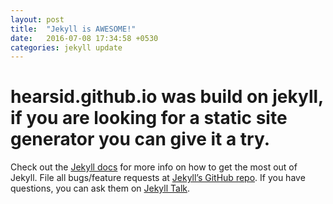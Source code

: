 ```yaml
---
layout: post
title:  "Jekyll is AWESOME!"
date:   2016-07-08 17:34:58 +0530
categories: jekyll update
---
```


# hearsid.github.io was build on jekyll, if you are looking for a static site generator you can give it a try.

Check out the [Jekyll docs][jekyll-docs] for more info on how to get the most out of Jekyll. File all bugs/feature requests at [Jekyll’s GitHub repo][jekyll-gh]. If you have questions, you can ask them on [Jekyll Talk][jekyll-talk].

[jekyll-docs]: http://jekyllrb.com/docs/home
[jekyll-gh]:   https://github.com/jekyll/jekyll
[jekyll-talk]: https://talk.jekyllrb.com/

